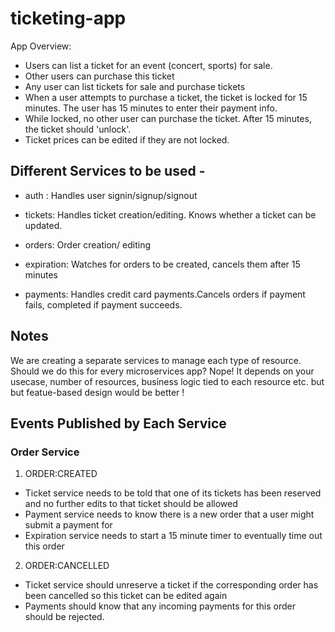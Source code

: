 # ticketing-app

App Overview:

- Users can list a ticket for an event (concert, sports) for sale.
- Other users can purchase this ticket
- Any user can list tickets for sale and purchase tickets
- When a user attempts to purchase a ticket, the ticket is locked for 15 minutes. The user has 15 minutes to enter their payment info.
- While locked, no other user can purchase the  ticket. After 15 minutes, the ticket should 'unlock'.
- Ticket prices can be edited if they are not locked.

## Different Services to be used -

- auth : Handles user signin/signup/signout

- tickets: Handles ticket creation/editing. Knows whether a ticket can be updated.

- orders: Order creation/ editing

- expiration: Watches for orders to be created, cancels them after 15 minutes

- payments: Handles credit card payments.Cancels orders if payment fails, completed if payment succeeds.

## Notes

We are creating a separate services to manage each type of resource. Should we do this for every microservices app? Nope! It depends on your usecase, number of resources, business logic tied to each resource etc. but but featue-based design would be better !

## Events Published by Each Service

### Order Service

1. ORDER:CREATED

- Ticket service needs to be told that one of its tickets has been reserved and no further edits to that ticket should be allowed
- Payment service needs to know there is a new order that a user might submit a payment for
- Expiration service needs to start a 15 minute timer to eventually time out this order
  

2. ORDER:CANCELLED

- Ticket service should unreserve a ticket if the corresponding order has been cancelled so this ticket can be edited again
- Payments should know that any incoming payments for this order should be rejected.
